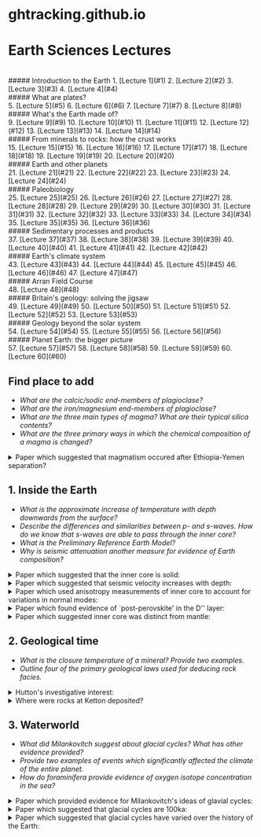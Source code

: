 # ghtracking.github.io

#  Earth Sciences Lectures
<br/>
##### Introduction to the Earth
1. [Lecture 1](#1)
2. [Lecture 2](#2)
3. [Lecture 3](#3)
4. [Lecture 4](#4)
<br/>
##### What are plates?
<br/>
5. [Lecture 5](#5)
6. [Lecture 6](#6)
7. [Lecture 7](#7)
8. [Lecture 8](#8)
<br/>
##### What's the Earth made of?
<br/>
9. [Lecture 9](#9)
10. [Lecture 10](#10)
11. [Lecture 11](#11)
12. [Lecture 12](#12)
13. [Lecture 13](#13)
14. [Lecture 14](#14)
<br/>
##### From minerals to rocks: how the crust works
<br/>
15. [Lecture 15](#15)
16. [Lecture 16](#16)
17. [Lecture 17](#17)
18. [Lecture 18](#18)
19. [Lecture 19](#19)
20. [Lecture 20](#20)
<br/>
##### Earth and other planets
<br/>
21. [Lecture 21](#21)
22. [Lecture 22](#22)
23. [Lecture 23](#23)
24. [Lecture 24](#24)
<br/>
##### Paleobiology
<br/>
25. [Lecture 25](#25)
26. [Lecture 26](#26)
27. [Lecture 27](#27)
28. [Lecture 28](#28)
29. [Lecture 29](#29)
30. [Lecture 30](#30)
31. [Lecture 31](#31)
32. [Lecture 32](#32)
33. [Lecture 33](#33)
34. [Lecture 34](#34)
35. [Lecture 35](#35)
36. [Lecture 36](#36)
<br/>
##### Sedimentary processes and products
<br/>
37. [Lecture 37](#37)
38. [Lecture 38](#38)
39. [Lecture 39](#39)
40. [Lecture 40](#40)
41. [Lecture 41](#41)
42. [Lecture 42](#42)
<br/>
##### Earth's climate system
<br/>
43. [Lecture 43](#43)
44. [Lecture 44](#44)
45. [Lecture 45](#45)
46. [Lecture 46](#46)
47. [Lecture 47](#47)
<br/>
##### Arran Field Course
<br/>
48. [Lecture 48](#48)
<br/>
##### Britain's geology: solving the jigsaw
<br/>
49. [Lecture 49](#49)
50. [Lecture 50](#50)
51. [Lecture 51](#51)
52. [Lecture 52](#52)
53. [Lecture 53](#53)
<br/>
##### Geology beyond the solar system
<br/>
54. [Lecture 54](#54)
55. [Lecture 55](#55)
56. [Lecture 56](#56)
<br/>
##### Planet Earth: the bigger picture
<br/>
57. [Lecture 57](#57)
58. [Lecture 58](#58)
59. [Lecture 59](#59)
60. [Lecture 60](#60)


## Find place to add 

* *What are the calcic/sodic end-members of plagioclase?*
* *What are the iron/magnesium end-members of plagioclase?*
* *What are the three main types of magma? What are their typical silica contents?*
* *What are the three primary ways in which the chemical composition of a magma is changed?*

<details>
     <summary>Paper which suggested that magmatism occured after Ethiopia-Yemen separation?</summary>
     <span style="color:#d60404;font-weight:bold"> Kent (1997) </span>
</details>




## 1. Inside the Earth <a name="1"></a>

* *What is the approximate increase of temperature with depth downwards from the surface?*
* *Describe the differences and similarities between p- and s-waves. How do we know that s-waves are able to pass through the inner core?*
* *What is the Preliminary Reference Earth Model?*
* *Why is seismic attenuation another measure for evidence of Earth composition?*


<details><summary>Paper which suggested that the inner core is solid:</summary>
     <span style="color:#8b0000;font-weight:bold">**Lehmann (1936)**</span>
 </details>

<details><summary>Paper which suggested that seismic velocity increases with depth:</summary>
     <span style="color:#8b0000">**Birch 1952**</span>
</details>

<details><summary>Paper which used anisotropy measurements of inner core to account for variations in normal modes:</summary>
     <span style="color:#8b0000">**Deuss (2000)**</span>
</details>

<details><summary>Paper which found evidence of `post-perovskite' in the D'' layer:</summary>
     <span style="color:#8b0000">**Murakami (2004)**</span>
</details>
           
<details><summary>Paper which suggested inner core was distinct from mantle:</summary>
     <span style="color:#8b0000">**Oldham (1906)**</span>
     </details>


     
## 2. Geological time <a name="2"></a>

* *What is the closure temperature of a mineral? Provide two examples.*
* *Outline four of the primary geological laws used for deducing rock facies.*


<details><summary>Hutton's investigative interest:</summary>
     <span style="color:#8b0000">**Siccar Point 1788: horizontal Devonian sandstones overlaying vertical Silurian slates.**</span>
</details>
<details><summary>Where were rocks at Ketton deposited?</summary>
     <span style="color:#8b0000">**When Britain was approximately 34 degrees North.**</span>
</details>




## 3. Waterworld<a name="3"></a>

* *What did Milankovitch suggest about glacial cycles? What has other evidence provided?*
* *Provide two examples of events which significantly affected the climate of the entire planet.*
* *How do foraminifera provide evidence of oxygen isotope concentration in the sea?*

<details><summary>Paper which provided evidence for Milankovitch's ideas of glavial cycles:</summary>
     <span style="color:#8b0000">**Hays, Imbrie, Shackleton (1976)**</span>
</details>
<details><summary>Paper which suggested that glacial cycles are 100ka:</summary>
     <span style="color:#8b0000">**Abe-Ouchi (2013)**</span>
</details>
<details><summary>Paper which suggested that glacial cycles have varied over the history of the Earth:</summary>
     <span style="color:#8b0000">**Berger (1993)**</span> 
</details>

